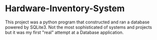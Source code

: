 # Hardware-Inventory-System
This project was a python program that constructed and ran a database powered by SQLite3. Not the most sophisticated of systems and projects
but it was my first "real" attempt at a Database application.

